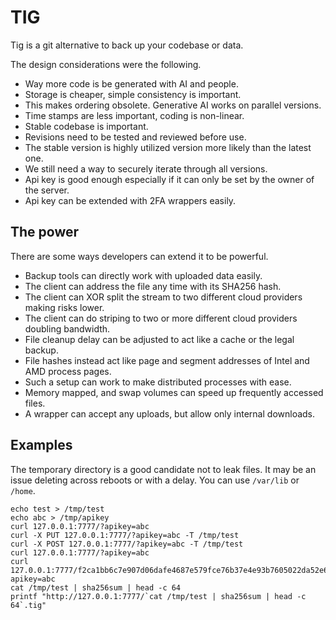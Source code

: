 # TIG

Tig is a git alternative to back up your codebase or data.

The design considerations were the following.

- Way more code is be generated with AI and people.
- Storage is cheaper, simple consistency is important.
- This makes ordering obsolete. Generative AI works on parallel versions.
- Time stamps are less important, coding is non-linear.
- Stable codebase is important.
- Revisions need to be tested and reviewed before use.
- The stable version is highly utilized version more likely than the latest one.
- We still need a way to securely iterate through all versions.
- Api key is good enough especially if it can only be set by the owner of the server.
- Api key can be extended with 2FA wrappers easily.

## The power

There are some ways developers can extend it to be powerful.

- Backup tools can directly work with uploaded data easily.
- The client can address the file any time with its SHA256 hash.
- The client can XOR split the stream to two different cloud providers making risks lower.
- The client can do striping to two or more different cloud providers doubling bandwidth.
- File cleanup delay can be adjusted to act like a cache or the legal backup.
- File hashes instead act like page and segment addresses of Intel and AMD process pages.
- Such a setup can work to make distributed processes with ease.
- Memory mapped, and swap volumes can speed up frequently accessed files.
- A wrapper can accept any uploads, but allow only internal downloads.

## Examples

The temporary directory is a good candidate not to leak files.
It may be an issue deleting across reboots or with a delay.
You can use `/var/lib` or `/home`.

```
echo test > /tmp/test
echo abc > /tmp/apikey
curl 127.0.0.1:7777/?apikey=abc
curl -X PUT 127.0.0.1:7777/?apikey=abc -T /tmp/test
curl -X POST 127.0.0.1:7777/?apikey=abc -T /tmp/test
curl 127.0.0.1:7777/?apikey=abc
curl 127.0.0.1:7777/f2ca1bb6c7e907d06dafe4687e579fce76b37e4e93b7605022da52e6ccc26fd2.tig?apikey=abc
cat /tmp/test | sha256sum | head -c 64
printf "http://127.0.0.1:7777/`cat /tmp/test | sha256sum | head -c 64`.tig"
```
